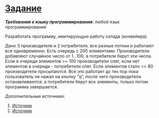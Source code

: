# [Задание](https://hackmd.io/@0x41/OS_Lab_3)

___Требования к языку программирования:___ любой язык программирования

Разработать программу, имитирующую работу склада (конвейера).

Дано 3 производителя и 2 потребителя, все разные потоки и работают все одновременно.
Есть очередь с 200 элементами. Производители добавляют случайное число от 1…100, а потребители берут эти числа.
Если в очереди элементов >= 100 производители спят, если нет элементов в очереди - потребители спят.
Если элементов стало <= 80 производители просыпаются.
Все это работает до тех пор пока пользователь не нажал на кнопку “q”, после чего производители останавливаются, а потребители берут все элементы, только потом программа завершается.

Дополнительные источники:
1. [Источник](https://habr.com/ru/post/473352/)
2. [Источник](https://docs.microsoft.com/en-us/dotnet/api/system.collections.concurrent.blockingcollection-1?view=net-6.0)
